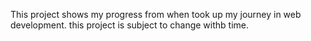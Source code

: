 This project shows my progress from when took up my journey in web development.
this project is subject to change withb time.

